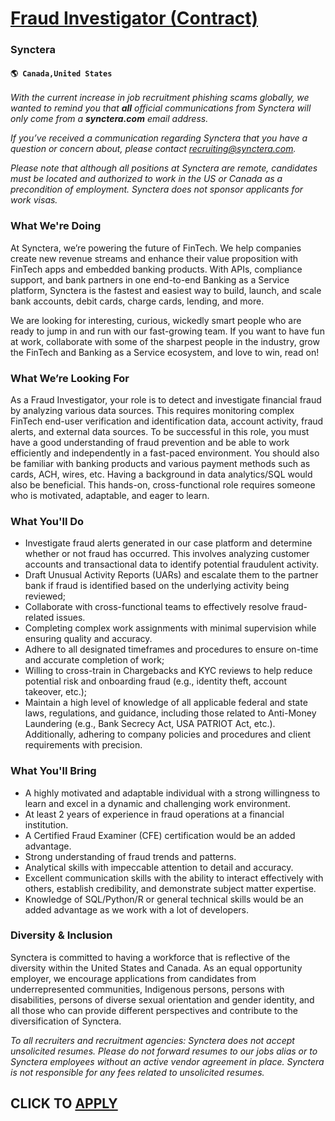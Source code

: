 # [Fraud Investigator (Contract)](https://www.remotewlb.com/apply/fraud-investigator-contract)  
### Synctera  
#### `🌎 Canada,United States`  

_With the current increase in job recruitment phishing scams globally, we wanted to remind you that **all** official communications from Synctera will only come from a **synctera.com** email address._

 _If you’ve received a communication regarding Synctera that you have a question or concern about, please contact recruiting@synctera.com._

 _Please note that although all positions at Synctera are remote, candidates must be located and authorized to work in the US or Canada as a precondition of employment. Synctera does not sponsor applicants for work visas._

###  **What We're Doing**

At Synctera, we’re powering the future of FinTech. We help companies create new revenue streams and enhance their value proposition with FinTech apps and embedded banking products. With APIs, compliance support, and bank partners in one end-to-end Banking as a Service platform, Synctera is the fastest and easiest way to build, launch, and scale bank accounts, debit cards, charge cards, lending, and more.

We are looking for interesting, curious, wickedly smart people who are ready to jump in and run with our fast-growing team. If you want to have fun at work, collaborate with some of the sharpest people in the industry, grow the FinTech and Banking as a Service ecosystem, and love to win, read on!

### What We’re Looking For

As a Fraud Investigator, your role is to detect and investigate financial fraud by analyzing various data sources. This requires monitoring complex FinTech end-user verification and identification data, account activity, fraud alerts, and external data sources. To be successful in this role, you must have a good understanding of fraud prevention and be able to work efficiently and independently in a fast-paced environment. You should also be familiar with banking products and various payment methods such as cards, ACH, wires, etc. Having a background in data analytics/SQL would also be beneficial. This hands-on, cross-functional role requires someone who is motivated, adaptable, and eager to learn.

###  **What You'll Do**

  * Investigate fraud alerts generated in our case platform and determine whether or not fraud has occurred. This involves analyzing customer accounts and transactional data to identify potential fraudulent activity.
  * Draft Unusual Activity Reports (UARs) and escalate them to the partner bank if fraud is identified based on the underlying activity being reviewed;
  * Collaborate with cross-functional teams to effectively resolve fraud-related issues.
  * Completing complex work assignments with minimal supervision while ensuring quality and accuracy.
  * Adhere to all designated timeframes and procedures to ensure on-time and accurate completion of work;
  * Willing to cross-train in Chargebacks and KYC reviews to help reduce potential risk and onboarding fraud (e.g., identity theft, account takeover, etc.);
  * Maintain a high level of knowledge of all applicable federal and state laws, regulations, and guidance, including those related to Anti-Money Laundering (e.g., Bank Secrecy Act, USA PATRIOT Act, etc.). Additionally, adhering to company policies and procedures and client requirements with precision.

### What You'll Bring

  * A highly motivated and adaptable individual with a strong willingness to learn and excel in a dynamic and challenging work environment.
  * At least 2 years of experience in fraud operations at a financial institution.
  * A Certified Fraud Examiner (CFE) certification would be an added advantage.
  * Strong understanding of fraud trends and patterns.
  * Analytical skills with impeccable attention to detail and accuracy.
  * Excellent communication skills with the ability to interact effectively with others, establish credibility, and demonstrate subject matter expertise.
  * Knowledge of SQL/Python/R or general technical skills would be an added advantage as we work with a lot of developers.

### Diversity & Inclusion

Synctera is committed to having a workforce that is reflective of the diversity within the United States and Canada. As an equal opportunity employer, we encourage applications from candidates from underrepresented communities, Indigenous persons, persons with disabilities, persons of diverse sexual orientation and gender identity, and all those who can provide different perspectives and contribute to the diversification of Synctera.

 _To all recruiters and recruitment agencies: Synctera does not accept unsolicited resumes. Please do not forward resumes to our jobs alias or to Synctera employees without an active vendor agreement in place. Synctera is not responsible for any fees related to unsolicited resumes._

  
## CLICK TO [APPLY](https://www.remotewlb.com/apply/fraud-investigator-contract)

